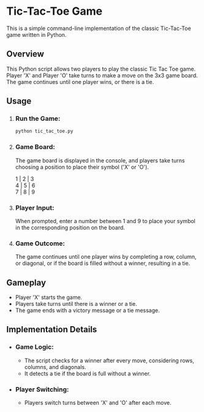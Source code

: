 # Tic-Tac-Toe Game

This is a simple command-line implementation of the classic Tic-Tac-Toe game written in Python.

## Overview
This Python script allows two players to play the classic Tic Tac Toe game. Player 'X' and Player 'O' take turns to make a move on the 3x3 game board. The game continues until one player wins, or there is a tie.

## Usage

1. ### Run the Game:

   ```bash
   python tic_tac_toe.py  
2. ### Game Board:
    The game board is displayed in the console, and players take turns choosing a position to place their symbol ('X' or 'O').  

    1 | 2 | 3  
    4 | 5 | 6  
    7 | 8 | 9  
3. ### Player Input:
    When prompted, enter a number between 1 and 9 to place your symbol in the corresponding position on the board.
4. ### Game Outcome:
    The game continues until one player wins by completing a row, column, or diagonal, or if the board is filled without a winner, resulting in a tie.

## Gameplay
+ Player 'X' starts the game.
+ Players take turns until there is a winner or a tie.
+ The game ends with a victory message or a tie message.

## Implementation Details
+ ### Game Logic:
  + The script checks for a winner after every move, considering rows, columns, and diagonals.
  + It detects a tie if the board is full without a winner.
+ ### Player Switching:
  + Players switch turns between 'X' and 'O' after each move.